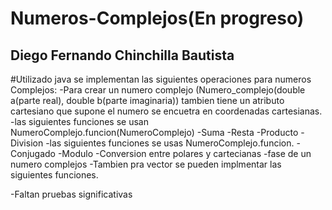 # Numeros-Complejos(En progreso)

## Diego Fernando Chinchilla Bautista <br />


#Utilizado java se implementan las siguientes operaciones para numeros Complejos: 
   -Para crear un numero complejo (Numero_complejo(double a(parte real), double b(parte imaginaria)) tambien tiene un atributo cartesiano que supone el numero se encuetra en coordenadas cartesianas.
   -las siguientes funciones se usan NumeroComplejo.funcion(NumeroComplejo)
    -Suma
    -Resta
    -Producto
    -Division
   -las siguientes funciones se usas NumeroComplejo.funcion.
    -Conjugado
    -Modulo
    -Conversion entre polares y cartecianas
    -fase de un numero complejos
-Tambien pra vector se pueden implmentar las siguientes funciones.


-Faltan pruebas significativas

